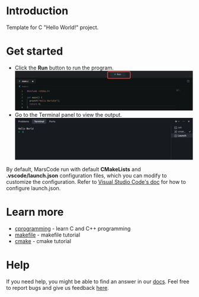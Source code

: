 # Introduction
Template for C "Hello World!" project.

# Get started
- Click the **Run** button to run the program.
  ![Run](../../images/native_c/run.jpeg)
- Go to the Terminal panel to view the output.
  ![Run](../../images/native_c/terminal.jpeg)

By default, MarsCode run with default **CMakeLists** and **.vscode/launch.json** configuration files, which you can modify to customize the configuration. Refer to [Visual Studio Code's doc](https://code.visualstudio.com/docs/editor/debugging) for how to configure launch.json.

# Learn more
- [cprogramming](https://www.cprogramming.com/) - learn C and C++ programming
- [makefile](https://makefiletutorial.com/) - makefile tutorial
- [cmake](https://cmake.org/cmake/help/latest/guide/tutorial/) - cmake tutorial

# Help
If you need help, you might be able to find an answer in our [docs](https://docs.marscode.com/). Feel free to report bugs and give us feedback [here](https://discord.gg/qtVMXEDbRw).